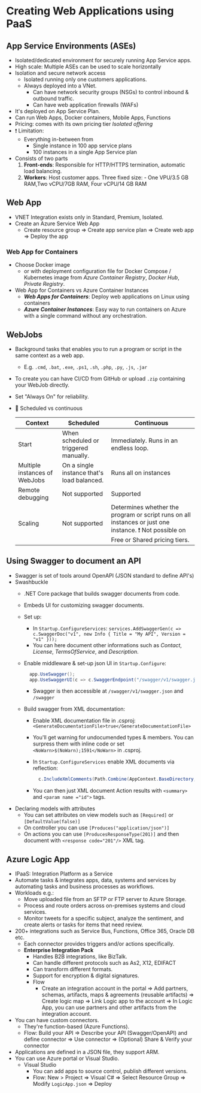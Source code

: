 # Creating Web Applications using PaaS

## App Service Environments (ASEs)

- Isolated/dedicated environment for securely running App Service apps.
- High scale: Multiple ASEs can be used to scale horizontally
- Isolation and secure network access
  - Isolated running only one customers applications.
  - Always deployed into a VNet.
    - Can have network security groups (NSGs) to control inbound & outbound traffic.
    - Can have web application firewalls (WAFs)
- It's deployed on App Service Plan.
- Can run Web Apps, Docker containers, Mobile Apps, Functions
- Pricing: comes with its own pricing tier _Isolated offering_
- ❗ Limitation:
  - Everything in-between from
    - Single instance in 100 app service plans
    - 100 instances in a single App Service plan
- Consists of two parts
    1. **Front-ends**: Responsible for HTTP/HTTPS termination, automatic load balancing.
    2. **Workers**: Host customer apps. Three fixed size:
      - One VPU/3.5 GB RAM,Two vCPU/7GB RAM, Four vCPU/14 GB RAM

## Web App

- VNET Integration exists only in Standard, Premium, Isolated.
- Create an Azure Service Web App
  - Create resource group => Create app service plan => Create web app => Deploy the app

### Web App for Containers

- Choose Docker image
  - or with deployment configuration file for Docker Compose / Kubernetes image from *Azure Container Registry*, *Docker Hub*, *Private Registry*.
- Web App for Containers vs Azure Container Instances
  - ***Web Apps for Containers***: Deploy web applications on Linux using containers
  - ***Azure Container Instances***: Easy way to run containers on Azure with a single command without any orchestration.

## WebJobs

- Background tasks that enables you to run a program or script in the same context as a web app.
  - E.g. `.cmd`, `.bat`, `.exe`, `.ps1`, `.sh`, `.php`, `.py`, `.js`, `.jar`
- To create you can have CI/CD from GitHub or upload `.zip` containing your WebJob directly.
- Set "Always On" for reliability.
- 📝 Scheduled vs continuous

  | Context | Scheduled | Continuous |
  | ------- | --------- | ---------- |
  | Start | When scheduled or triggered manually. | Immediately. Runs in an endless loop. |
  | Multiple instances of WebJobs | On a single instance that's load balanced. | Runs all on instances |
  | Remote debugging | Not supported | Supported |
  | Scaling | Not supported | Determines whether the program or script runs on all instances or just one instance. ❗ Not possible on Free or Shared pricing tiers. |

## Using Swagger to document an API

- Swagger is set of tools around OpenAPI (JSON standard to define API's)
- Swashbuckle
  - .NET Core package that builds swagger documents from code.
  - Embeds UI for customizing swagger documents.
  - Set up:
    - In `Startup.ConfigureServices`: `services.AddSwaggerGen(c => c.SwaggerDoc("v1", new Info { Title = "My API", Version = "v1" }));`
    - You can here document other informations such as *Contact*, *License*, *TermsOfService*, and *Description*.
  - Enable middleware & set-up json UI in `Startup.Configure`:

    ```c#
      app.UseSwagger();
      app.UseSwaggerUI(c => c.SwaggerEndpoint("/swagger/v1/swagger.json", "My API V1");
    ```

    - Swagger is then accessible at `/swagger/v1/swagger.json` and `/swagger`
  - Build swagger from XML documentation:
    - Enable XML documentation file in .csproj: `<GenerateDocumentationFile>true</GenerateDocumentationFile>`
    - You'll get warning for undocumended types & members. You can surpress them with inline code or set `<NoWarn>$(NoWarn);1591</NoWarn>` in .csproj.
    - In `Startup.ConfigureServices` enable XML documents via reflection:

      ```c#
        c.IncludeXmlComments(Path.Combine(AppContext.BaseDirectory, $"{Assembly.GetExecutingAssembly().GetName().Name}.xml"));
      ```

    - You can then just XML document Action results with `<summary>` and `<param name ="id">` tags.
- Declaring models with attributes
  - You can set attributes on view models such as `[Required]` or `[DefaultValue(false)]`
  - On controller you can use `[Produces("application/json")]`
  - On actions you can use `[ProducesResponseType(201)]` and then document with `<response code="201"/>` XML tag.

## Azure Logic App

- IPaaS: Integration Platform as a Service
- Automate tasks & integrates apps, data, systems and services by automating tasks and business processes as workflows.
- Workloads e.g.:
  - Move uploaded file from an SFTP or FTP server to Azure Storage.
  - Process and route orders across on-premises systems and cloud services.
  - Monitor tweets for a specific subject, analyze the sentiment, and create alerts or tasks for items that need review.
- 200+ integrations such as Service Bus, Functions, Office 365, Oracle DB etc.
  - Each connector provides triggers and/or actions specifically.
  - **Enterprise Integration Pack**
    - Handles B2B integrations, like BizTalk.
    - Can handle different protocols such as As2, X12, EDIFACT
    - Can transform different formats.
    - Support for encryption & digital signatures.
    - Flow
      - Create an integration account in the portal => Add partners, schemas, artifacts, maps & agreements (reusable artifacts) => Create logic map => Link Logic app to the account => In Logic App, you can use partners and other artifacts from the integration account.
- You can have custom connectors.
  - They're function-based (Azure Functions).
  - Flow: Build your API => Describe your API (Swagger/OpenAPI) and define connector => Use connector => (Optional) Share & Verify your connector
- Applications are defined in a JSON file, they support ARM.
- You can use Azure portal or Visual Studio.
  - Visual Studio
    - You can add apps to source control, publish different versions.
    - Flow: New > Project => Visual C# => Select Resource Group => Modify `LogicApp.json` => Deploy

